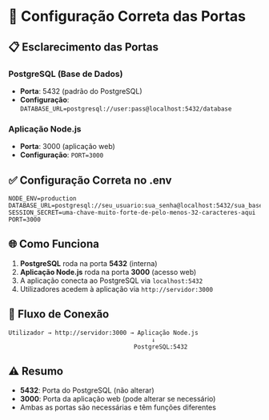 # 🔧 Configuração Correta das Portas

## 📋 Esclarecimento das Portas

### **PostgreSQL (Base de Dados)**
- **Porta**: 5432 (padrão do PostgreSQL)
- **Configuração**: `DATABASE_URL=postgresql://user:pass@localhost:5432/database`

### **Aplicação Node.js**
- **Porta**: 3000 (aplicação web)
- **Configuração**: `PORT=3000`

## ✅ Configuração Correta no .env

```env
NODE_ENV=production
DATABASE_URL=postgresql://seu_usuario:sua_senha@localhost:5432/sua_base_dados
SESSION_SECRET=uma-chave-muito-forte-de-pelo-menos-32-caracteres-aqui
PORT=3000
```

## 🌐 Como Funciona

1. **PostgreSQL** roda na porta **5432** (interna)
2. **Aplicação Node.js** roda na porta **3000** (acesso web)
3. A aplicação conecta ao PostgreSQL via `localhost:5432`
4. Utilizadores acedem à aplicação via `http://servidor:3000`

## 🔗 Fluxo de Conexão

```
Utilizador → http://servidor:3000 → Aplicação Node.js
                                        ↓
                                   PostgreSQL:5432
```

## ⚠️ Resumo

- **5432**: Porta do PostgreSQL (não alterar)
- **3000**: Porta da aplicação web (pode alterar se necessário)
- Ambas as portas são necessárias e têm funções diferentes